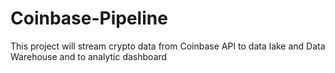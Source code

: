 # Coinbase-Pipeline
This project will stream crypto data from Coinbase API to data lake and Data Warehouse and to analytic dashboard
